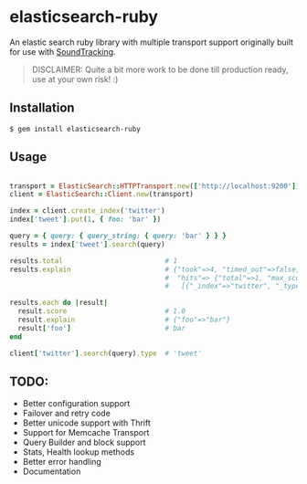 # elasticsearch-ruby

An elastic search ruby library with multiple transport support originally built
for use with [SoundTracking](http://www.soundtracking.com/).

> DISCLAIMER: Quite a bit more work to be done till production ready, use at your own
> risk! :)

Installation
------------

    $ gem install elasticsearch-ruby

Usage
-----

```ruby

transport = ElasticSearch::HTTPTransport.new(['http://localhost:9200'])
client = ElasticSearch::Client.new(transport)

index = client.create_index('twitter')
index['tweet'].put(1, { foo: 'bar' })

query = { query: { query_string: { query: 'bar' } } }
results = index['tweet'].search(query)

results.total                         # 1
results.explain                       # {"took"=>4, "timed_out"=>false, "_shards"=>{"total"=>5, "successful"=>5, "failed"=>0},
                                      #  "hits"=> {"total"=>1, "max_score"=>0.2169777, "hits"=> 
                                      #   [{"_index"=>"twitter", "_type"=>"tweet", "_id"=>"1", "_score"=>0.2169777, "_source"=>{"foo"=>"bar"}}]}}"}

results.each do |result|
  result.score                        # 1.0
  result.explain                      # {"foo"=>"bar"}
  result['foo']                       # bar
end

client['twitter'].search(query).type  # 'tweet'

```

TODO:
-----

* Better configuration support
* Failover and retry code
* Better unicode support with Thrift
* Support for Memcache Transport
* Query Builder and block support
* Stats, Health lookup methods
* Better error handling
* Documentation
